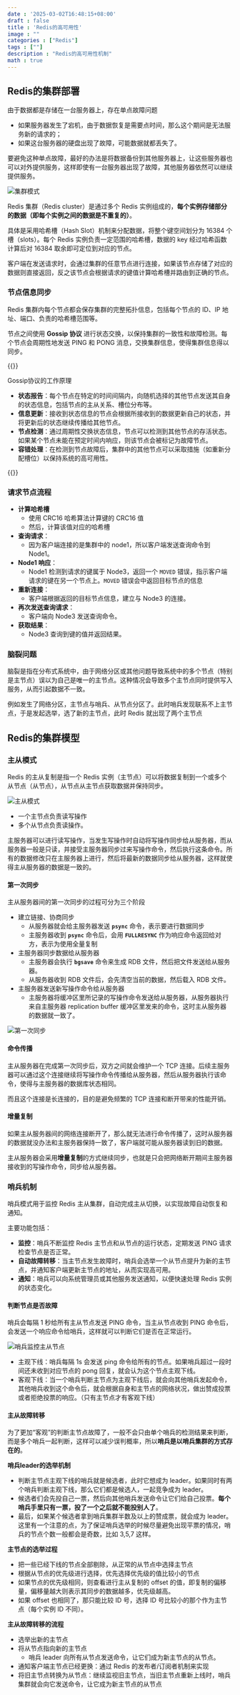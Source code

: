 ```yaml
---
date : '2025-03-02T16:48:15+08:00'
draft : false
title : 'Redis的高可用性'
image : ""
categories : ["Redis"]
tags : [""]
description : "Redis的高可用性机制"
math : true
---
```

## Redis的集群部署

由于数据都是存储在一台服务器上，存在单点故障问题

- 如果服务器发生了宕机，由于数据恢复是需要点时间，那么这个期间是无法服务新的请求的；
- 如果这台服务器的硬盘出现了故障，可能数据就都丢失了。

要避免这种单点故障，最好的办法是将数据备份到其他服务器上，让这些服务器也可以对外提供服务，这样即使有一台服务器出现了故障，其他服务器依然可以继续提供服务。

![集群模式](22c7fe97ce5d3c382b08d83a4d8a5b96.png)

Redis 集群（Redis cluster）是通过多个 Redis 实例组成的，**每个实例存储部分的数据（即每个实例之间的数据是不重复的）**。

具体是采用哈希槽（Hash Slot）机制来分配数据，将整个键空间划分为 16384 个槽（slots）。每个 Redis 实例负责一定范围的哈希槽，数据的 key 经过哈希函数计算后对 16384 取余即可定位到对应的节点。

客户端在发送请求时，会通过集群的任意节点进行连接，如果该节点存储了对应的数据则直接返回，反之该节点会根据请求的键值计算哈希槽并路由到正确的节点。

### 节点信息同步

Redis 集群内每个节点都会保存集群的完整拓扑信息，包括每个节点的 ID、IP 地址、端口、负责的哈希槽范围等。

节点之间使用 **Gossip 协议** 进行状态交换，以保持集群的一致性和故障检测。每个节点会周期性地发送 PING 和 PONG 消息，交换集群信息，使得集群信息得以同步。

{{<notice tip>}}

Gossip协议的工作原理

- **状态报告**：每个节点在特定的时间间隔内，向随机选择的其他节点发送其自身的状态信息，包括节点的主从关系、槽位分布等。
- **信息更新**：接收到状态信息的节点会根据所接收到的数据更新自己的状态，并将更新后的状态继续传播给其他节点。
- **节点检测**：通过周期性交换状态信息，节点可以检测到其他节点的存活状态。如果某个节点未能在预定时间内响应，则该节点会被标记为故障节点。
- **容错处理**：在检测到节点故障后，集群中的其他节点可以采取措施（如重新分配槽位）以保持系统的高可用性。

{{</notice>}}

### 请求节点流程

- **计算哈希槽**
  - 使用 CRC16 哈希算法计算键的 CRC16 值
  - 然后，计算该值对应的哈希槽
- **查询请求**：
  - 因为客户端连接的是集群中的 node1，所以客户端发送查询命令到 Node1。
- **Node1 响应**：
  - Node1 检测到请求的键属于 Node3，返回一个 `MOVED` 错误，指示客户端请求的键在另一个节点上。`MOVED` 错误会中返回目标节点的信息
- **重新连接**：
  - 客户端根据返回的目标节点信息，建立与 Node3 的连接。
- **再次发送查询请求**：
  - 客户端向 Node3 发送查询命令。
- **获取结果**：
  - Node3 查询到键的值并返回结果。

### 脑裂问题

脑裂是指在分布式系统中，由于网络分区或其他问题导致系统中的多个节点（特别是主节点）误以为自己是唯一的主节点。这种情况会导致多个主节点同时提供写入服务，从而引起数据不一致。

例如发生了网络分区，主节点与哨兵、从节点分区了。此时哨兵发现联系不上主节点，于是发起选举，选了新的主节点，此时 Redis 就出现了两个主节点

## Redis的集群模型

### 主从模式

Redis 的主从复制是指一个 Redis 实例（主节点）可以将数据复制到一个或多个从节点（从节点），从节点从主节点获取数据并保持同步。

![主从模式](2b7231b6aabb9a9a2e2390ab3a280b2d-20230309232920063.png)

- 一个主节点负责读写操作
- 多个从节点负责读操作。

主服务器可以进行读写操作，当发生写操作时自动将写操作同步给从服务器，而从服务器一般是只读，并接受主服务器同步过来写操作命令，然后执行这条命令。所有的数据修改只在主服务器上进行，然后将最新的数据同步给从服务器，这样就使得主从服务器的数据是一致的。

#### 第一次同步

主从服务器间的第一次同步的过程可分为三个阶段

- 建立链接、协商同步
  - 从服务器就会给主服务器发送 **`psync`** 命令，表示要进行数据同步
  - 主服务器收到 **`psync`** 命令后，会用 **`FULLRESYNC`** 作为响应命令返回给对方，表示为使用全量复制
- 主服务器同步数据给从服务器
  - 主服务器会执行 **`bgsave`** 命令来生成 RDB 文件，然后把文件发送给从服务器。
  - 从服务器收到 RDB 文件后，会先清空当前的数据，然后载入 RDB 文件。
- 主服务器发送新写操作命令给从服务器
  - 主服务器将缓冲区里所记录的写操作命令发送给从服务器，从服务器执行来自主服务器 replication buffer 缓冲区里发来的命令，这时主从服务器的数据就一致了。

![第一次同步](ea4f7e86baf2435af3999e5cd38b6a26.png)

#### 命令传播

主从服务器在完成第一次同步后，双方之间就会维护一个 TCP 连接。后续主服务器可以通过这个连接继续将写操作命令传播给从服务器，然后从服务器执行该命令，使得与主服务器的数据库状态相同。

而且这个连接是长连接的，目的是避免频繁的 TCP 连接和断开带来的性能开销。

#### 增量复制

如果主从服务器间的网络连接断开了，那么就无法进行命令传播了，这时从服务器的数据就没办法和主服务器保持一致了，客户端就可能从服务器读到旧的数据。

主从服务器会采用**增量复制**的方式继续同步，也就是只会把网络断开期间主服务器接收到的写操作命令，同步给从服务器。

### 哨兵机制

哨兵模式用于监控 Redis 主从集群，自动完成主从切换，以实现故障自动恢复和通知。

主要功能包括：

- **监控**：哨兵不断监控 Redis 主节点和从节点的运行状态，定期发送 PING 请求检查节点是否正常。
- **自动故障转移**：当主节点发生故障时，哨兵会选举一个从节点提升为新的主节点，并通知客户端更新主节点的地址，从而实现高可用。
- **通知**：哨兵可以向系统管理员或其他服务发送通知，以便快速处理 Redis 实例的状态变化。

#### 判断节点是否故障

哨兵会每隔 1 秒给所有主从节点发送 PING 命令，当主从节点收到 PING 命令后，会发送一个响应命令给哨兵，这样就可以判断它们是否在正常运行。

![哨兵监控主从节点](26f88373d8454682b9e0c1d4fd1611b4.png)

- 主观下线：哨兵每隔 1s 会发送 ping 命令给所有的节点。如果哨兵超过一段时间还未收到对应节点的 pong 回复，就会认为这个节点主观下线。
- 客观下线：当一个哨兵判断主节点为主观下线后，就会向其他哨兵发起命令，其他哨兵收到这个命令后，就会根据自身和主节点的网络状况，做出赞成投票或者拒绝投票的响应。（只有主节点才有客观下线）

#### 主从故障转移

为了更加“客观”的判断主节点故障了，一般不会只由单个哨兵的检测结果来判断，而是多个哨兵一起判断，这样可以减少误判概率，所以**哨兵是以哨兵集群的方式存在的**。

**哨兵leader的选举机制**

- 判断主节点主观下线的哨兵就是候选者，此时它想成为 leader。如果同时有两个哨兵判断主观下线，那么它们都是候选人，一起竞争成为 leader。
- 候选者们会先投自己一票，然后向其他哨兵发送命令让它们给自己投票。**每个哨兵手里只有一票，投了一个之后就不能投别人了**。
- 最后，如果某个候选者拿到哨兵集群半数及以上的赞成票，就会成为 leader。这里有一个注意的点，为了保证哨兵选举的时候尽量避免出现平票的情况，哨兵的节点个数一般都会是奇数，比如 3,5,7 这样。

**主节点的选举过程**

- 把一些已经下线的节点全部剔除，从正常的从节点中选择主节点
- 根据从节点的优先级进行选择，优先选择优先级的值比较小的节点
- 如果节点的优先级相同，则查看进行主从复制的 offset 的值，即复制的偏移量，偏移量越大则表示其同步的数据越多，优先级越高。
- 如果 offset 也相同了，那只能比较 ID 号，选择 ID 号比较小的那个作为主节点（每个实例 ID 不同）。

**主从故障转移的流程**

- 选举出新的主节点
- 将从节点指向新的主节点
  - 哨兵 leader 向所有从节点发送命令，让它们成为新主节点的从节点。
- 通知客户端主节点已经更换：通过 Redis 的发布者/订阅者机制来实现
- 将旧主节点转换为从节点：继续监视旧主节点，当旧主节点重新上线时，哨兵集群就会向它发送命令，让它成为新主节点的从节点